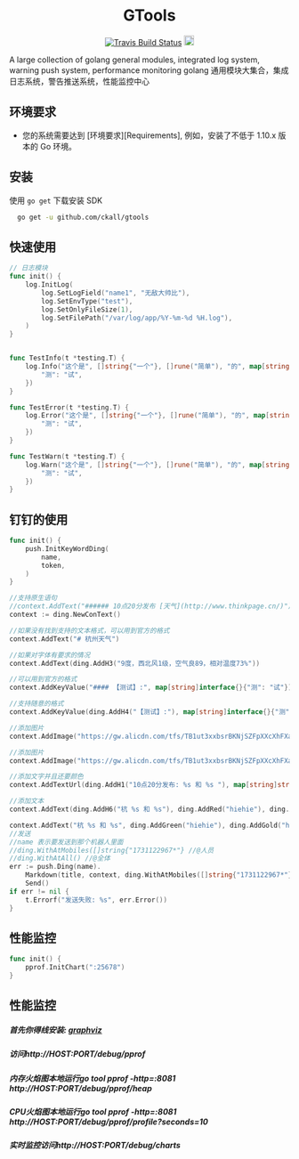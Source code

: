 <h1 align="center">GTools</h1>
<p align="center">
<a href="https://travis-ci.org/ckall/gtools"><img src="https://app.travis-ci.com/ckall/gtools.svg?branch=main" alt="Travis Build Status"></a>
<a href="https://badge.fury.io/gh/ckall%2Fgtools"><img src="https://badge.fury.io/gh/ckall%2Fgtools.svg" alt="GitHub version" height="18"></a>
</p>

A large collection of golang general modules, integrated log system, warning push system, performance monitoring 
golang 通用模块大集合，集成日志系统，警告推送系统，性能监控中心

## 环境要求
- 您的系统需要达到 [环境要求][Requirements], 例如，安装了不低于 1.10.x 版本的 Go 环境。

## 安装
使用 `go get` 下载安装 SDK

```sh
  go get -u github.com/ckall/gtools
```
## 快速使用


```go
// 日志模块
func init() {
	log.InitLog(
		log.SetLogField("name1", "无敌大帅比"),
		log.SetEnvType("test"),
		log.SetOnlyFileSize(1),
		log.SetFilePath("/var/log/app/%Y-%m-%d %H.log"),
	)
}


func TestInfo(t *testing.T) {
	log.Info("这个是", []string{"一个"}, []rune("简单"), "的", map[string]interface{}{
		"测": "试",
	})
}

func TestError(t *testing.T) {
	log.Error("这个是", []string{"一个"}, []rune("简单"), "的", map[string]interface{}{
		"测": "试",
	})
}

func TestWarn(t *testing.T) {
	log.Warn("这个是", []string{"一个"}, []rune("简单"), "的", map[string]interface{}{
		"测": "试",
	})
}

```

## 钉钉的使用
```go
func init() {
	push.InitKeyWordDing(
		name,
		token,
	)
}

//支持原生语句
//context.AddText("###### 10点20分发布 [天气](http://www.thinkpage.cn/)")
context := ding.NewConText()

//如果没有找到支持的文本格式，可以用到官方的格式
context.AddText("# 杭州天气")

//如果对字体有要求的情况
context.AddText(ding.AddH3("9度，西北风1级，空气良89，相对温度73%"))

//可以用到官方的格式
context.AddKeyValue("#### 【测试】:", map[string]interface{}{"测": "试"})

//支持随意的格式
context.AddKeyValue(ding.AddH4("【测试】:"), map[string]interface{}{"测": "试"})

//添加图片
context.AddImage("https://gw.alicdn.com/tfs/TB1ut3xxbsrBKNjSZFpXXcXhFXa-846-786.png")

//添加图片
context.AddImage("https://gw.alicdn.com/tfs/TB1ut3xxbsrBKNjSZFpXXcXhFXa-846-786.png")

//添加文字并且还要颜色
context.AddTextUrl(ding.AddH1("10点20分发布: %s 和 %s "), map[string]string{ding.AddGreen("天气"): "http://www.thinkpage.cn/", ding.AddRed("天气11"): "http://www.baidu.com/"})

//添加文本
context.AddText(ding.AddH6("杭 %s 和 %s"), ding.AddRed("hiehie"), ding.AddBlue("hiehie"))

context.AddText("杭 %s 和 %s", ding.AddGreen("hiehie"), ding.AddGold("hiehie"))
//发送
//name 表示要发送到那个机器人里面
//ding.WithAtMobiles([]string{"1731122967*"} //@人员
//ding.WithAtAll() //@全体
err := push.Ding(name).
    Markdown(title, context, ding.WithAtMobiles([]string{"1731122967*"})).
    Send()
if err != nil {
    t.Errorf("发送失败: %s", err.Error())
}
```  

## 性能监控
```go
func init() {
	pprof.InitChart(":25678")
}
````

## 性能监控
    
##### 首先你得线安装: [graphviz](http://www.graphviz.org/download/)

##### 访问http://HOST:PORT/debug/pprof

##### 内存火焰图本地运行go tool pprof -http=:8081 http://HOST:PORT/debug/pprof/heap

##### CPU火焰图本地运行go tool pprof -http=:8081 http://HOST:PORT/debug/pprof/profile?seconds=10

##### 实时监控访问http://HOST:PORT/debug/charts